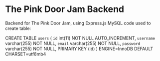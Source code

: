 # The Pink Door Jam Backend
Backend for The Pink Door Jam, using Express.js
MySQL code used to create table:

CREATE TABLE `users` ( `id` int(11) NOT NULL AUTO_INCREMENT, `username` varchar(255) NOT NULL, `email` varchar(255) NOT NULL, `password` varchar(255) NOT NULL, PRIMARY KEY (id) ) ENGINE=InnoDB DEFAULT CHARSET=utf8mb4